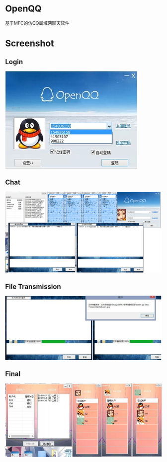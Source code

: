 # OpenQQ
基于MFC的仿QQ局域网聊天软件

# Screenshot

## Login
![](./PrePic/login.jpg)

## Chat
![](./PrePic/chat.jpg)

## File Transmission
![](./PrePic/filetrans.jpg)

## Final
![](./PrePic/final.jpg)
